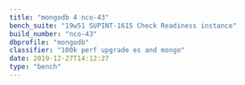 ```yaml
---
title: "mongodb 4 nco-43"
bench_suite: "19w51 SUPINT-1615 Check Readiness instance"
build_number: "nco-43"
dbprofile: "mongodb"
classifier: "100k perf upgrade es and mongo"
date: 2019-12-27T14:12:27
type: "bench"
---
```

